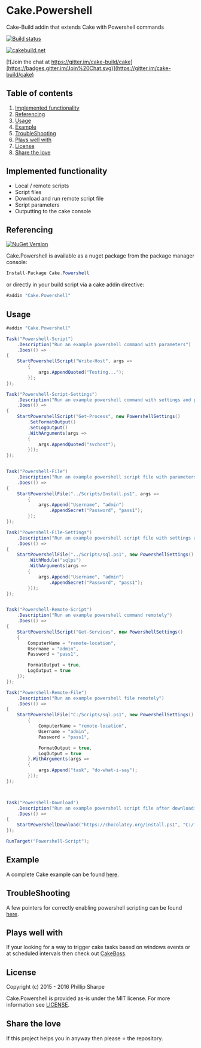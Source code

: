 # Cake.Powershell
Cake-Build addin that extends Cake with Powershell commands

[![Build status](https://ci.appveyor.com/api/projects/status/5g0u2757tix9se6f?svg=true)](https://ci.appveyor.com/project/SharpeRAD/cake-powershell)

[![cakebuild.net](https://img.shields.io/badge/WWW-cakebuild.net-blue.svg)](http://cakebuild.net/)

[![Join the chat at https://gitter.im/cake-build/cake](https://badges.gitter.im/Join%20Chat.svg)](https://gitter.im/cake-build/cake)



## Table of contents

1. [Implemented functionality](https://github.com/SharpeRAD/Cake.Powershell#implemented-functionality)
2. [Referencing](https://github.com/SharpeRAD/Cake.Powershell#referencing)
3. [Usage](https://github.com/SharpeRAD/Cake.Powershell#usage)
4. [Example](https://github.com/SharpeRAD/Cake.Powershell#example)
5. [TroubleShooting](https://github.com/SharpeRAD/Cake.Powershell#troubleshooting)
6. [Plays well with](https://github.com/SharpeRAD/Cake.Powershell#plays-well-with)
7. [License](https://github.com/SharpeRAD/Cake.Powershell#license)
8. [Share the love](https://github.com/SharpeRAD/Cake.Powershell#share-the-love)



## Implemented functionality

* Local / remote scripts
* Script files
* Download and run remote script file
* Script parameters
* Outputting to the cake console



## Referencing

[![NuGet Version](http://img.shields.io/nuget/v/Cake.Powershell.svg?style=flat)](https://www.nuget.org/packages/Cake.Powershell/)

Cake.Powershell is available as a nuget package from the package manager console:

```csharp
Install-Package Cake.Powershell
```

or directly in your build script via a cake addin directive:

```csharp
#addin "Cake.Powershell"
```



## Usage

```csharp
#addin "Cake.Powershell"

Task("Powershell-Script")
    .Description("Run an example powershell command with parameters")
    .Does(() =>
{
    StartPowershellScript("Write-Host", args =>
        {
            args.AppendQuoted("Testing...");
        });
});

Task("Powershell-Script-Settings")
    .Description("Run an example powershell command with settings and parameters")
    .Does(() =>
{
    StartPowershellScript("Get-Process", new PowershellSettings()
        .SetFormatOutput()
        .SetLogOutput()
        .WithArguments(args =>
        {
            args.AppendQuoted("svchost");
        }));
});


Task("Powershell-File")
    .Description("Run an example powershell script file with parameters")
    .Does(() =>
{
    StartPowershellFile("../Scripts/Install.ps1", args =>
        {
            args.Append("Username", "admin")
                .AppendSecret("Password", "pass1");
        });
});

Task("Powershell-File-Settings")
    .Description("Run an example powershell script file with settings and parameters")
    .Does(() =>
{
    StartPowershellFile("../Scripts/sql.ps1", new PowershellSettings()
        .WithModule("sqlps")
        .WithArguments(args =>
        {
            args.Append("Username", "admin")
                .AppendSecret("Password", "pass1");
        }));
});


Task("Powershell-Remote-Script")
    .Description("Run an example powershell command remotely")
    .Does(() =>
{
    StartPowershellScript("Get-Services", new PowershellSettings()
    {
        ComputerName = "remote-location",
        Username = "admin",
        Password = "pass1",

        FormatOutput = true,
        LogOutput = true
    });
});

Task("Powershell-Remote-File")
    .Description("Run an example powershell file remotely")
    .Does(() =>
{
    StartPowershellFile("C:/Scripts/sql.ps1", new PowershellSettings()
        {
            ComputerName = "remote-location",
            Username = "admin",
            Password = "pass1",

            FormatOutput = true,
            LogOutput = true
        }.WithArguments(args =>
        {
            args.Append("task", "do-what-i-say");
        }));
});



Task("Powershell-Download")
    .Description("Run an example powershell script file after downloading its contents to a local directory")
    .Does(() =>
{
    StartPowershellDownload("https://chocolatey.org/install.ps1", "C:/Temp/install.ps1", new PowershellSettings());
});

RunTarget("Powershell-Script");
```



## Example

A complete Cake example can be found [here](https://github.com/SharpeRAD/Cake.Powershell/blob/master/test/build.cake).



## TroubleShooting

A few pointers for correctly enabling powershell scripting can be found [here](https://github.com/SharpeRAD/Cake.Powershell/blob/master/TroubleShooting.md).



## Plays well with

If your looking for a way to trigger cake tasks based on windows events or at scheduled intervals then check out [CakeBoss](https://github.com/SharpeRAD/CakeBoss).



## License

Copyright (c) 2015 - 2016 Phillip Sharpe

Cake.Powershell is provided as-is under the MIT license. For more information see [LICENSE](https://github.com/SharpeRAD/Cake.Powershell/blob/master/LICENSE).



## Share the love

If this project helps you in anyway then please :star: the repository.
